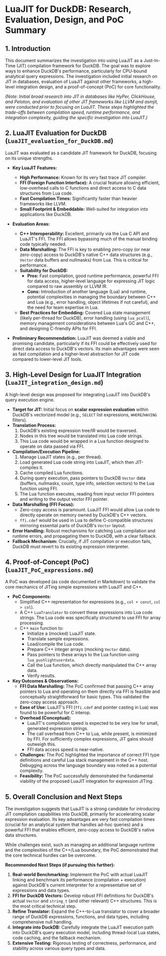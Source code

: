 # LuaJIT for DuckDB: Research, Evaluation, Design, and PoC Summary

## 1. Introduction

This document summarizes the investigation into using LuaJIT as a Just-In-Time (JIT) compilation framework for DuckDB. The goal was to explore ways to enhance DuckDB's performance, particularly for CPU-bound analytical query expressions. The investigation included initial research on JIT in databases, evaluation of LuaJIT against other frameworks, a high-level integration design, and a proof-of-concept (PoC) for core functionality.

*(Note: Initial broad research into JIT in databases like HyPer, ClickHouse, and Peloton, and evaluation of other JIT frameworks like LLVM and asmjit, were conducted prior to focusing on LuaJIT. These steps highlighted the trade-offs between compilation speed, runtime performance, and integration complexity, guiding the specific investigation into LuaJIT.)*

## 2. LuaJIT Evaluation for DuckDB (`LuaJIT_evaluation_for_DuckDB.md`)

LuaJIT was evaluated as a candidate JIT framework for DuckDB, focusing on its unique strengths.

*   **Key LuaJIT Features:**
    *   **High Performance:** Known for its very fast trace JIT compiler.
    *   **FFI (Foreign Function Interface):** A crucial feature allowing efficient, low-overhead calls to C functions and direct access to C data structures from Lua code.
    *   **Fast Compilation Times:** Significantly faster than heavier frameworks like LLVM.
    *   **Small Footprint & Embeddable:** Well-suited for integration into applications like DuckDB.

*   **Evaluation Areas:**
    *   **C++ Interoperability:** Excellent, primarily via the Lua C API and LuaJIT's FFI. The FFI allows bypassing much of the manual binding code typically needed.
    *   **Data Marshalling:** The FFI is key to enabling zero-copy (or near zero-copy) access to DuckDB's native C++ data structures (e.g., `Vector` data buffers and nullmasks) from Lua. This is critical for performance.
    *   **Suitability for DuckDB:**
        *   **Pros:** Fast compilation, good runtime performance, powerful FFI for data access, higher-level language for expressing JIT logic compared to raw assembly or LLVM IR.
        *   **Cons:** Introduction of another language (Lua) and runtime, potential complexities in managing the boundary between C++ and Lua (e.g., error handling, object lifetimes if not careful), and the need for team expertise in Lua.
    *   **Best Practices for Embedding:** Covered Lua state management (likely per-thread for DuckDB), error handling (using `lua_pcall`), memory management considerations between Lua's GC and C++, and designing C-friendly APIs for FFI.

*   **Preliminary Recommendation:** LuaJIT was deemed a viable and promising candidate, particularly if its FFI could be effectively used for direct data access to DuckDB's vectors. Its main advantages were seen as fast compilation and a higher-level abstraction for JIT code compared to lower-level JIT tools.

## 3. High-Level Design for LuaJIT Integration (`LuaJIT_integration_design.md`)

A high-level design was proposed for integrating LuaJIT into DuckDB's query execution engine.

*   **Target for JIT:** Initial focus on **scalar expression evaluation** within DuckDB's vectorized model (e.g., `SELECT` list expressions, `WHERE`/`HAVING` filters).
*   **Translation Process:**
    1.  DuckDB's existing expression tree/IR would be traversed.
    2.  Nodes in this tree would be translated into Lua code strings.
    3.  This Lua code would be wrapped in a Lua function designed to operate on data passed via FFI.
*   **Compilation/Execution Pipeline:**
    1.  Manage LuaJIT states (e.g., per thread).
    2.  Load generated Lua code string into LuaJIT, which then JIT-compiles it.
    3.  Cache compiled Lua functions.
    4.  During query execution, pass pointers to DuckDB `Vector` data (buffers, nullmasks, count, type info, selection vectors) to the Lua function using FFI.
    5.  The Lua function executes, reading from input vector FFI pointers and writing to the output vector FFI pointer.
*   **Data Marshalling (FFI Focus):**
    *   Zero-copy access is paramount. LuaJIT FFI would allow Lua code to directly operate on memory owned by DuckDB's C++ vectors.
    *   `ffi.cdef` would be used in Lua to define C-compatible structures mirroring essential parts of DuckDB's `Vector` layout.
*   **Error Handling:** Robust mechanisms for catching Lua compilation and runtime errors, and propagating them to DuckDB, with a clear fallback.
*   **Fallback Mechanism:** Crucially, if JIT compilation or execution fails, DuckDB must revert to its existing expression interpreter.

## 4. Proof-of-Concept (PoC) (`LuaJIT_PoC_expressions.md`)

A PoC was developed (as code documented in Markdown) to validate the core mechanics of JITing simple expressions with LuaJIT and C++.

*   **PoC Components:**
    *   Simplified C++ representation for expressions (e.g., `col + const`, `col > col`).
    *   A C++ `LuaTranslator` to convert these expressions into Lua code strings. The Lua code was specifically structured to use FFI for array processing.
    *   C++ `main` function to:
        *   Initialize a (mocked) LuaJIT state.
        *   Translate sample expressions.
        *   Load/compile the Lua code.
        *   Prepare C++ integer arrays (mocking `Vector` data).
        *   Pass pointers to these arrays to the Lua function using `lua_pushlightuserdata`.
        *   Call the Lua function, which directly manipulated the C++ array data.
        *   Verify results.
*   **Key Outcomes & Observations:**
    *   **FFI Data Marshalling:** The PoC confirmed that passing C++ array pointers to Lua and operating on them directly via FFI is feasible and conceptually straightforward for basic types. This validated the zero-copy access approach.
    *   **Ease of Use:** LuaJIT's FFI (`ffi.cdef` and pointer casting in Lua) was found to be powerful for C interop.
    *   **Overhead (Conceptual):**
        *   LuaJIT's compilation speed is expected to be very low for small, generated expression strings.
        *   The call overhead from C++ to Lua, while present, is minimized by FFI. For sufficiently complex expressions, JIT gains should outweigh this.
        *   FFI data access speed is near-native.
    *   **Challenges:** The PoC highlighted the importance of correct FFI type definitions and careful Lua stack management in the C++ host. Debugging across the language boundary was noted as a potential complexity.
    *   **Feasibility:** The PoC successfully demonstrated the fundamental viability of the proposed LuaJIT integration for expression JITing.

## 5. Overall Conclusion and Next Steps

The investigation suggests that LuaJIT is a strong candidate for introducing JIT compilation capabilities into DuckDB, primarily for accelerating scalar expression evaluation. Its key advantages are very fast compilation times (crucial for an analytical system that handles ad-hoc queries) and a powerful FFI that enables efficient, zero-copy access to DuckDB's native data structures.

While challenges exist, such as managing an additional language runtime and the complexities of the C++/Lua boundary, the PoC demonstrated that the core technical hurdles can be overcome.

**Recommended Next Steps (if pursuing this further):**

1.  **Real-world Benchmarking:** Implement the PoC with actual LuaJIT linking and benchmark its performance (compilation + execution) against DuckDB's current interpreter for a representative set of expressions and data types.
2.  **FFI for DuckDB Vectors:** Develop robust FFI definitions for DuckDB's actual `Vector` and `string_t` (and other relevant) C++ structures. This is the most critical technical step.
3.  **Refine Translator:** Expand the C++-to-Lua translator to cover a broader range of DuckDB expressions, functions, and data types, including comprehensive null handling.
4.  **Integrate into DuckDB:** Carefully integrate the LuaJIT execution path into DuckDB's query execution model, including thread-local Lua states, code caching, and the fallback mechanism.
5.  **Extensive Testing:** Rigorous testing of correctness, performance, and stability across various query types and data.
